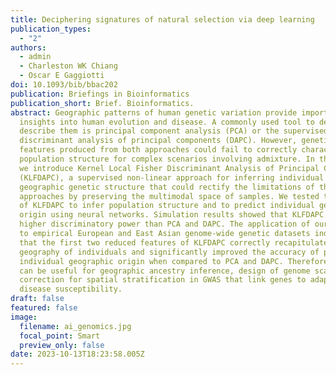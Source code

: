 ```yaml
---
title: Deciphering signatures of natural selection via deep learning
publication_types:
  - "2"
authors:
  - admin
  - Charleston WK Chiang
  - Oscar E Gaggiotti
doi: 10.1093/bib/bbac202
publication: Briefings in Bioinformatics
publication_short: Brief. Bioinformatics.
abstract: Geographic patterns of human genetic variation provide important
  insights into human evolution and disease. A commonly used tool to detect and
  describe them is principal component analysis (PCA) or the supervised linear
  discriminant analysis of principal components (DAPC). However, genetic
  features produced from both approaches could fail to correctly characterize
  population structure for complex scenarios involving admixture. In this study,
  we introduce Kernel Local Fisher Discriminant Analysis of Principal Components
  (KLFDAPC), a supervised non-linear approach for inferring individual
  geographic genetic structure that could rectify the limitations of these
  approaches by preserving the multimodal space of samples. We tested the power
  of KLFDAPC to infer population structure and to predict individual geographic
  origin using neural networks. Simulation results showed that KLFDAPC has
  higher discriminatory power than PCA and DAPC. The application of our method
  to empirical European and East Asian genome-wide genetic datasets indicated
  that the first two reduced features of KLFDAPC correctly recapitulated the
  geography of individuals and significantly improved the accuracy of predicting
  individual geographic origin when compared to PCA and DAPC. Therefore, KLFDAPC
  can be useful for geographic ancestry inference, design of genome scans and
  correction for spatial stratification in GWAS that link genes to adaptation or
  disease susceptibility.
draft: false
featured: false
image:
  filename: ai_genomics.jpg
  focal_point: Smart
  preview_only: false
date: 2023-10-13T18:23:58.005Z
---
```

